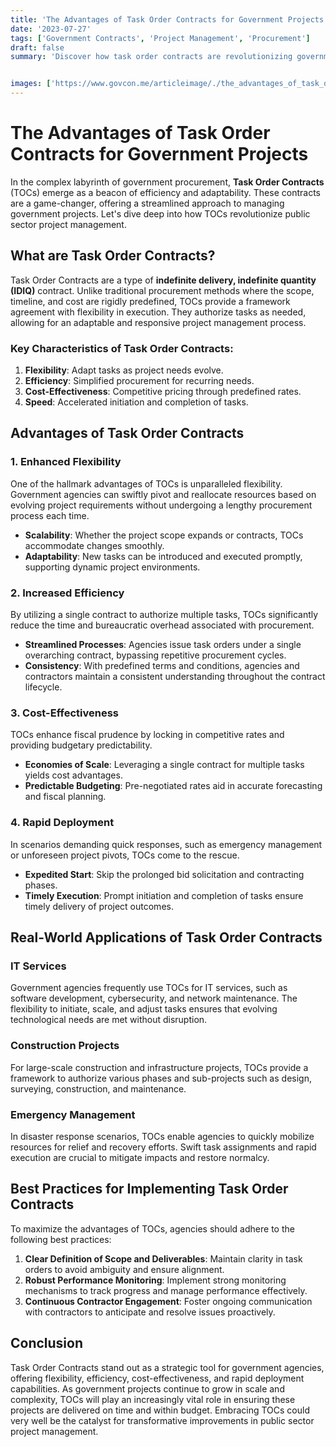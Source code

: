 ```yaml
---
title: 'The Advantages of Task Order Contracts for Government Projects'
date: '2023-07-27'
tags: ['Government Contracts', 'Project Management', 'Procurement']
draft: false
summary: 'Discover how task order contracts are revolutionizing government projects by adding flexibility, efficiency, and cost-effectiveness.'


images: ['https://www.govcon.me/articleimage/./the_advantages_of_task_order_contracts_for_government_projects.webp']
---
```


# The Advantages of Task Order Contracts for Government Projects

In the complex labyrinth of government procurement, **Task Order Contracts** (TOCs) emerge as a beacon of efficiency and adaptability. These contracts are a game-changer, offering a streamlined approach to managing government projects. Let's dive deep into how TOCs revolutionize public sector project management.

## What are Task Order Contracts?

Task Order Contracts are a type of **indefinite delivery, indefinite quantity (IDIQ)** contract. Unlike traditional procurement methods where the scope, timeline, and cost are rigidly predefined, TOCs provide a framework agreement with flexibility in execution. They authorize tasks as needed, allowing for an adaptable and responsive project management process.

### Key Characteristics of Task Order Contracts:

1. **Flexibility**: Adapt tasks as project needs evolve.
2. **Efficiency**: Simplified procurement for recurring needs.
3. **Cost-Effectiveness**: Competitive pricing through predefined rates.
4. **Speed**: Accelerated initiation and completion of tasks.

## Advantages of Task Order Contracts

### 1. Enhanced Flexibility

One of the hallmark advantages of TOCs is unparalleled flexibility. Government agencies can swiftly pivot and reallocate resources based on evolving project requirements without undergoing a lengthy procurement process each time.

- **Scalability**: Whether the project scope expands or contracts, TOCs accommodate changes smoothly.
- **Adaptability**: New tasks can be introduced and executed promptly, supporting dynamic project environments.

### 2. Increased Efficiency

By utilizing a single contract to authorize multiple tasks, TOCs significantly reduce the time and bureaucratic overhead associated with procurement.

- **Streamlined Processes**: Agencies issue task orders under a single overarching contract, bypassing repetitive procurement cycles.
- **Consistency**: With predefined terms and conditions, agencies and contractors maintain a consistent understanding throughout the contract lifecycle.

### 3. Cost-Effectiveness

TOCs enhance fiscal prudence by locking in competitive rates and providing budgetary predictability.

- **Economies of Scale**: Leveraging a single contract for multiple tasks yields cost advantages.
- **Predictable Budgeting**: Pre-negotiated rates aid in accurate forecasting and fiscal planning.

### 4. Rapid Deployment

In scenarios demanding quick responses, such as emergency management or unforeseen project pivots, TOCs come to the rescue.

- **Expedited Start**: Skip the prolonged bid solicitation and contracting phases.
- **Timely Execution**: Prompt initiation and completion of tasks ensure timely delivery of project outcomes.

## Real-World Applications of Task Order Contracts

### IT Services

Government agencies frequently use TOCs for IT services, such as software development, cybersecurity, and network maintenance. The flexibility to initiate, scale, and adjust tasks ensures that evolving technological needs are met without disruption.

### Construction Projects

For large-scale construction and infrastructure projects, TOCs provide a framework to authorize various phases and sub-projects such as design, surveying, construction, and maintenance.

### Emergency Management

In disaster response scenarios, TOCs enable agencies to quickly mobilize resources for relief and recovery efforts. Swift task assignments and rapid execution are crucial to mitigate impacts and restore normalcy.

## Best Practices for Implementing Task Order Contracts

To maximize the advantages of TOCs, agencies should adhere to the following best practices:

1. **Clear Definition of Scope and Deliverables**: Maintain clarity in task orders to avoid ambiguity and ensure alignment.
2. **Robust Performance Monitoring**: Implement strong monitoring mechanisms to track progress and manage performance effectively.
3. **Continuous Contractor Engagement**: Foster ongoing communication with contractors to anticipate and resolve issues proactively.

## Conclusion

Task Order Contracts stand out as a strategic tool for government agencies, offering flexibility, efficiency, cost-effectiveness, and rapid deployment capabilities. As government projects continue to grow in scale and complexity, TOCs will play an increasingly vital role in ensuring these projects are delivered on time and within budget. Embracing TOCs could very well be the catalyst for transformative improvements in public sector project management.
